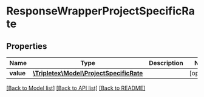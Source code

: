 # ResponseWrapperProjectSpecificRate

## Properties
Name | Type | Description | Notes
------------ | ------------- | ------------- | -------------
**value** | [**\Tripletex\Model\ProjectSpecificRate**](ProjectSpecificRate.md) |  | [optional] 

[[Back to Model list]](../../README.md#documentation-for-models) [[Back to API list]](../../README.md#documentation-for-api-endpoints) [[Back to README]](../../README.md)

